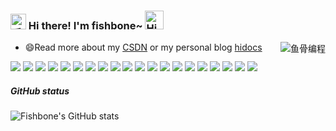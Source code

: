 <h3>
  <img src="https://media.giphy.com/media/hvRJCLFzcasrR4ia7z/giphy.gif" width="25" alt="手势">
  Hi there! I'm fishbone~
  <img src="https://emojis.slackmojis.com/emojis/images/1588866973/8934/hellokittydance.gif?1588866973" alt="Hi" width="30" />
</h3>

<a href="https://github.com/forFishbonein">
  <div align="right" >
    <img align="right" src="https://count.getloli.com/get/@:forFishbonein?theme=rule34" alt="鱼骨编程" />
  </div>
</a>

<!-- ======================================= -->

- 😄Read more about my [CSDN](https://blog.csdn.net/m0_58768224) or my personal blog [hidocs](http://hidocs.vip/)
<!-- - 👯Follow me on [阿里云](https://developer.aliyun.com/profile/expert/oirrcfhlzqzko), [掘金](https://juejin.cn/user/2467756640574845) or [腾讯云](https://cloud.tencent.com/developer/user/8345747) -->

<!-- https://readme-typing-svg.demolab.com/demo/ -->

<!-- ![Typing SVG](https://readme-typing-svg.herokuapp.com?font=DynaPuff&size=20&pause=1000&color=9999FF&center=true&vCenter=true&width=500&height=22&lines=A+passionate+web+developer+based+in+Nanjing.++%F0%9F%91%8B) -->

<!-- ======================================= -->

![](https://img.shields.io/badge/-Nodejs-43853d?style=flat-square&logo=Node.js&logoColor=white) ![](https://img.shields.io/badge/-WebRTC-008000?style=flat-square&logo=WebRTC&labelColor=90EE90&color=fff) ![](https://img.shields.io/badge/-JavaScript-e5cd0c?style=flat-square&logo=JavaScript&labelColor=f7df1e&logoColor=000) ![](https://img.shields.io/badge/-TypeScript-3178C6?style=flat-square&logo=TypeScript&logoColor=white&color=blue) ![](https://img.shields.io/badge/-Vue.js-29beb0?style=flat-square&logo=vue.js&labelColor=ffffff&color=4FC08D) ![](https://img.shields.io/badge/-React-29beb0?style=flat-square&logo=React&labelColor=ffffff&color=61DAFB) ![](https://img.shields.io/badge/-WebPack-1C78C0?style=flat-square&logo=WebPack&logoColor=white) ![](https://img.shields.io/badge/-Electron-white?style=flat-square&logo=electron&logoColor=white&color=47848F) ![](https://img.shields.io/badge/-Three.js-000000?style=flat-square&logo=Three.js) ![](https://img.shields.io/badge/-MiniProgram-008000?style=flat-square&logo=WeChat&labelColor=fff&color=07C160) ![](https://img.shields.io/badge/-NPM-CB3837?style=flat-square&logo=npm&logoColor=white) ![](https://img.shields.io/badge/-Github_Actions-2088FF?style=flat-square&logo=github-actions&logoColor=white) [![](https://img.shields.io/badge/-Gist-black?style=flat-square&logo=GitHub&labelColor=blue&color=fff&logoColor=fff)](https://gist.github.com/forFishbonein) ![](https://img.shields.io/badge/-Tampermonkey-black?style=flat-square&logo=Tampermonkey&labelColor=black&color=00485B) ![](https://img.shields.io/badge/-KaliLinux-white?style=flat-square&logo=KaliLinux&logoColor=white&color=blue) ![](https://img.shields.io/badge/-MySQL-white?style=flat-square&logo=MySQL&logoColor=white&color=fff&labelColor=4479A1) ![](https://img.shields.io/badge/-CodePen-white?style=flat-square&logo=CodePen&logoColor=white&color=000) ![](https://img.shields.io/badge/-Jenkins-white?style=flat-square&logo=Jenkins&labelColor=D24939&color=white&logoColor=white) ![](https://img.shields.io/badge/-Docker-white?style=flat-square&logo=Docker&labelColor=2496ED&color=2496ED&logoColor=white) ![](https://img.shields.io/badge/-Bilibili-white?style=flat-square&logo=Bilibili&labelColor=00A1D6&logoColor=white)

<!-- ======================================= -->

##### GitHub status

![Fishbone's GitHub stats](https://github-readme-stats.vercel.app/api?username=forFishbonein&show_icons=true&theme=radical)

<!--

![](https://github-readme-stats.vercel.app/api?username=tinygeeker&show_icons=truee&include_all_commits=true&theme=onedark&hide=prs)
![](https://github-readme-stats.vercel.app/api/top-langs/?username=tinygeeker&layout=compact&show_icons=truee&include_all_commits=true&theme=onedark&card_width=230)

-->

<!-- ##### Some repo -->

<!-- - [dev-boy](https://github.com/tinygeeker/dev-boy)：🛠️An awesome terminal cli toolkit.(小而美的 cli 工具包)🧰 [![](https://img.shields.io/github/stars/tinygeeker/dev-boy)](https://github.com/tinygeeker/dev-boy) [![](https://img.shields.io/npm/dt/dev-boy?style=flat&label=downloads&color=cb3837&labelColor=cb0000&logo=npm)](https://www.npmjs.com/package/dev-boy)
- [ding-trans](https://github.com/tinygeeker/ding-trans)：🌈 一个在终端上翻译的工具，支持有道翻译和 DeepL 翻译。 [![](https://img.shields.io/github/stars/tinygeeker/ding-trans)](https://github.com/tinygeeker/ding-trans) [![](https://img.shields.io/npm/dt/ding-trans?style=flat&label=downloads&color=cb3837&labelColor=cb0000&logo=npm)](https://www.npmjs.com/package/ding-trans)
- [prm-cli](https://github.com/tinygeeker/prm-cli)：🦄 快速切换包管理工具的镜像源 [![](https://img.shields.io/github/stars/tinygeeker/prm-cli)](https://github.com/tinygeeker/prm-cli) [![](https://img.shields.io/npm/dt/prm-cli?style=flat&label=downloads&color=cb3837&labelColor=cb0000&logo=npm)](https://www.npmjs.com/package/prm-cli)
- [dev-search](https://github.com/tinygeeker/dev-search)：🌸 在命令行中快速搜索你想要的！ [![](https://img.shields.io/github/stars/tinygeeker/dev-search)](https://github.com/tinygeeker/dev-search) [![](https://img.shields.io/npm/dt/dev-search?style=flat&label=downloads&color=cb3837&labelColor=cb0000&logo=npm)](https://www.npmjs.com/package/dev-search)
- [pm-limiter](https://github.com/tinygeeker/pm-limiter)：🥳node 包管理器的约束工具，用于协同项目的统一规范。 [![](https://img.shields.io/github/stars/tinygeeker/pm-limiter)](https://github.com/tinygeeker/pm-limiter) [![](https://img.shields.io/npm/dt/pm-limiter?style=flat&label=downloads&color=cb3837&labelColor=cb0000&logo=npm)](https://www.npmjs.com/package/pm-limiter)
- [folder-print](https://github.com/tinygeeker/folder-print)：🌿 一个用于打印当前目录树形结构的终端命令行工具。 [![](https://img.shields.io/github/stars/tinygeeker/folder-print)](https://github.com/tinygeeker/folder-print) [![](https://img.shields.io/npm/dt/folder-print?style=flat&label=downloads&color=cb3837&labelColor=cb0000&logo=npm)](https://www.npmjs.com/package/folder-print)
- [fanyi](https://github.com/tinygeeker/fanyi)：VS Code 划词翻译插件 [![](https://img.shields.io/github/stars/tinygeeker/fanyi)](https://github.com/tinygeeker/fanyi) [![](https://badgen.net/vs-marketplace/i/tinygeeker.fanyi)](https://marketplace.visualstudio.com/items?itemName=tinygeeker.fanyi) -->
